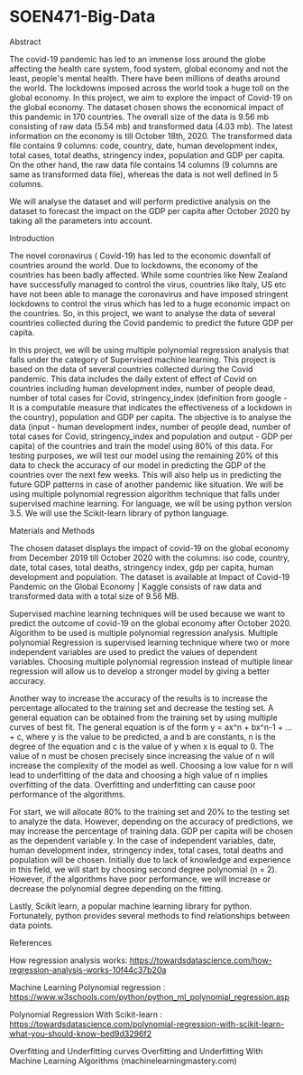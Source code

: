 # SOEN471-Big-Data

Abstract

The covid-19 pandemic has led to an immense loss around the globe affecting the health care system, food system, global economy and not the least, people's mental health. There have been millions of deaths around the world. The lockdowns imposed across the world took a huge toll on the global economy. In this project, we aim to explore the impact of Covid-19 on the global economy.  The dataset chosen shows the economical impact of this pandemic in 170 countries. The overall size of the data is 9.56 mb consisting of raw data (5.54 mb) and transformed data (4.03 mb). The latest information on the economy is till October 18th, 2020. The transformed data file contains 9 columns: code, country, date, human development index, total cases, total deaths, stringency index, population and GDP per capita. On the other hand, the raw data file contains 14 columns (9 columns are same as transformed data file), whereas the data is not well defined in 5 columns.

We will analyse the dataset and will perform predictive analysis on the dataset to forecast the impact on the GDP per capita after October 2020 by taking all the parameters into account.

Introduction 

The novel coronavirus ( Covid-19) has led to the economic downfall of countries around the world. Due to lockdowns, the economy of the countries has been badly affected. While some countries like New Zealand have successfully managed to control the virus, countries like Italy, US etc have not been able to manage the coronavirus and have imposed stringent lockdowns to control the virus which has led to a huge economic impact on the countries. So, in this project, we want to analyse the data of several countries collected during the Covid pandemic to predict the future GDP per capita.

In this project, we will be using multiple polynomial regression analysis that falls under the category of Supervised machine learning. This project is based on the data of several countries collected during the Covid pandemic. This data includes the daily extent of effect of Covid on countries including human development index, number of people dead, number of total cases for Covid, stringency_index (definition from google - It is a computable measure that indicates the effectiveness of a lockdown in the country), population and GDP per capita. The objective is to analyse the data (input - human development index, number of people dead, number of total cases for Covid, stringency_index and population and output - GDP per capita) of the countries and train the model using 80% of this data. For testing purposes, we will test our model using the remaining 20% of this data to check the accuracy of our model in predicting the GDP of the countries over the next few weeks. This will also help us in predicting the future GDP patterns in case of another pandemic like situation. We will be using multiple polynomial regression algorithm technique that falls under supervised machine learning. For language, we will be using python version 3.5. We will use the Scikit-learn library of python language.



Materials and Methods

The chosen dataset displays the impact of covid-19 on the global economy from December 2019 till October 2020 with the columns: iso code, country, date, total cases, total deaths, stringency index, gdp per capita, human development and population. The dataset is available at Impact of Covid-19 Pandemic on the Global Economy | Kaggle consists of raw data and transformed data with a total size of 9.56 MB. 

Supervised machine learning techniques will be used because we want to predict the outcome of covid-19 on the global economy after October 2020. Algorithm to be used is multiple polynomial regression analysis. Multiple polynomial Regression is supervised learning technique where two or more independent variables are used to predict the values of dependent variables. Choosing multiple polynomial regression instead of multiple linear regression will allow us to develop a stronger model by giving a better accuracy. 

Another way to increase the accuracy of the results is to increase the percentage allocated to the training set and decrease the testing set. A general equation can be obtained from the training set by using multiple curves of best fit. The general equation is of the form  y = ax^n + bx^n-1 + …+ c, where y is the value to be predicted, a and b are constants, n is the degree of the equation and c is the value of y when x is equal to 0. The value of n must be chosen precisely since increasing the value of n will increase the complexity of the model as well. Choosing a low value for n will lead to underfitting of the data and choosing a high value of n implies overfitting of the data. Overfitting and underfitting can cause poor performance of the algorithms.

For start, we will allocate 80% to the training set and 20% to the testing set to analyze the data. However, depending on the accuracy of predictions, we may increase the percentage of training data. GDP per capita will be chosen as the dependent variable y. In the case of independent variables, date, human development index, stringency index, total cases, total deaths and population will be chosen. Initially due to lack of knowledge and experience in this field, we will start by choosing second degree polynomial (n = 2). However, if the algorithms have poor performance, we will increase or decrease the polynomial degree depending on the fitting.

Lastly, Scikit learn, a popular machine learning library for python. Fortunately, python provides several methods to find relationships between data points.




References


How regression analysis works:  https://towardsdatascience.com/how-regression-analysis-works-10f44c37b20a

Machine Learning Polynomial regression : https://www.w3schools.com/python/python_ml_polynomial_regression.asp

Polynomial Regression With Scikit-learn : https://towardsdatascience.com/polynomial-regression-with-scikit-learn-what-you-should-know-bed9d3296f2

Overfitting and Underfitting curves
Overfitting and Underfitting With Machine Learning Algorithms (machinelearningmastery.com)
